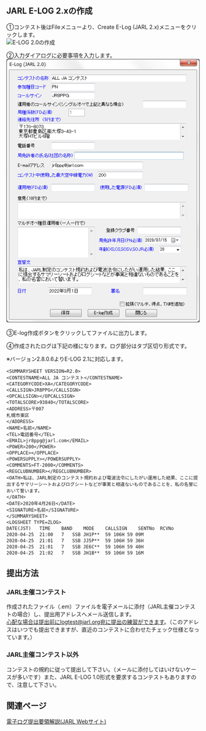## JARL E-LOG 2.xの作成
①コンテスト後はFileメニューより、Create E-Log (JARL 2.x)メニューをクリックします。  
![E-LOG 2.0の作成](https://raw.githubusercontent.com/jr8ppg/zLog/images/after01.png)

②入力ダイアログに必要事項を入力します。  
![必要事項の入力](https://raw.githubusercontent.com/jr8ppg/zLog/images/after02.png)

③E-log作成ボタンをクリックしてファイルに出力します。  

④作成されたログは下記の様になります。ログ部分はタブ区切り形式です。

※バージョン2.8.0.6よりE-LOG 2.1に対応します。
~~~
<SUMMARYSHEET VERSION=R2.0>
<CONTESTNAME>ALL JA コンテスト</CONTESTNAME>
<CATEGORYCODE>XA</CATEGORYCODE>
<CALLSIGN>JR8PPG</CALLSIGN>
<OPCALLSIGN></OPCALLSIGN>
<TOTALSCORE>93840</TOTALSCORE>
<ADDRESS>〒007
札幌市東区
</ADDRESS>
<NAME>名前</NAME>
<TEL>電話番号</TEL>
<EMAIL>jr8ppg@jarl.com</EMAIL>
<POWER>200</POWER>
<OPPLACE></OPPLACE>
<POWERSUPPLY></POWERSUPPLY>
<COMMENTS>FT-2000</COMMENTS>
<REGCLUBNUMBER></REGCLUBNUMBER>
<OATH>私は、JARL制定のコンテスト規約および電波法令にしたがい運用した結果、ここに提出するサマリーシートおよびログシートなどが事実と相違ないものであることを、私の名誉において誓います。
</OATH>
<DATE>2020年4月26日</DATE>
<SIGNATURE>名前</SIGNATURE>
</SUMMARYSHEET>
<LOGSHEET TYPE=ZLOG>
DATE(JST)	TIME	BAND	MODE	CALLSIGN	SENTNo	RCVNo
2020-04-25	21:00	7	SSB	JH1P**	59 106H	59 09M
2020-04-25	21:01	7	SSB	JJ5P**	59 106H	59 36H
2020-04-25	21:01	7	SSB	JE6C**	59 106H	59 40H
2020-04-25	21:02	7	SSB	JH1B**	59 106H	59 16M
~~~


## 提出方法
### JARL主催コンテスト
作成されたファイル（.em）ファイルを電子メールに添付（JARL主催コンテストの場合）し、提出用アドレスへメール送信します。  
心配な場合は提出前にlogtest@jarl.org宛に提出の練習ができます。（このアドレスはいつでも提出できますが、直近のコンテストに合わせたチェック仕様となっています。）
### JARL主催コンテスト以外
コンテストの規約に従って提出して下さい。（メールに添付してはいけないケースが多いです）また、JARL E-LOG 1.0形式を要求するコンテストもありますので、注意して下さい。

## 関連ページ
[電子ログ提出要領解説(JARL Webサイト)](https://www.jarl.org/Japanese/1_Tanoshimo/1-1_Contest/e-log.htm)
